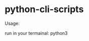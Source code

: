 # python-cli-scripts

Usage:

run in your termainal:
python3 <script name> <command> to run a script
